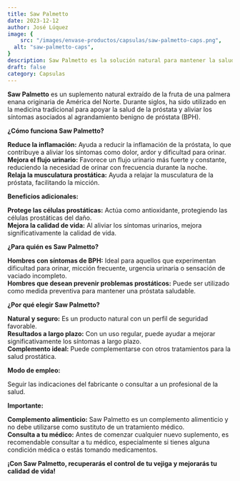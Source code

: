 ```yaml
---
title: Saw Palmetto 
date: 2023-12-12
author: José Lúquez
image: {
 	src: "/images/envase-productos/capsulas/saw-palmetto-caps.png",
  alt: "saw-palmetto-caps",
}
description: Saw Palmetto es la solución natural para mantener la salud de la próstata
draft: false
category: Capsulas
---
```


**Saw Palmetto** es un suplemento natural extraído de la fruta de una palmera enana originaria de América del Norte. Durante siglos, ha sido utilizado en la medicina tradicional para apoyar la salud de la próstata y aliviar los síntomas asociados al agrandamiento benigno de próstata (BPH).

**¿Cómo funciona Saw Palmetto?**

**Reduce la inflamación:** Ayuda a reducir la inflamación de la próstata, lo que contribuye a aliviar los síntomas como dolor, ardor y dificultad para orinar.   
**Mejora el flujo urinario:** Favorece un flujo urinario más fuerte y constante, reduciendo la necesidad de orinar con frecuencia durante la noche.   
**Relaja la musculatura prostática:** Ayuda a relajar la musculatura de la próstata, facilitando la micción.   

**Beneficios adicionales:**

**Protege las células prostáticas:** Actúa como antioxidante, protegiendo las células prostáticas del daño.   
**Mejora la calidad de vida:** Al aliviar los síntomas urinarios, mejora significativamente la calidad de vida.   

**¿Para quién es Saw Palmetto?**

**Hombres con síntomas de BPH:** Ideal para aquellos que experimentan dificultad para orinar, micción frecuente, urgencia urinaria o sensación de vaciado incompleto.   
**Hombres que desean prevenir problemas prostáticos:** Puede ser utilizado como medida preventiva para mantener una próstata saludable.   

**¿Por qué elegir Saw Palmetto?**

**Natural y seguro:** Es un producto natural con un perfil de seguridad favorable.   
**Resultados a largo plazo:** Con un uso regular, puede ayudar a mejorar significativamente los síntomas a largo plazo.   
**Complemento ideal:** Puede complementarse con otros tratamientos para la salud prostática.   

**Modo de empleo:**

Seguir las indicaciones del fabricante o consultar a un profesional de la salud.

**Importante:**

**Complemento alimenticio:** Saw Palmetto es un complemento alimenticio y no debe utilizarse como sustituto de un tratamiento médico.   
**Consulta a tu médico:** Antes de comenzar cualquier nuevo suplemento, es recomendable consultar a tu médico, especialmente si tienes alguna condición médica o estás tomando medicamentos.   

**¡Con Saw Palmetto, recuperarás el control de tu vejiga y mejorarás tu calidad de vida!**